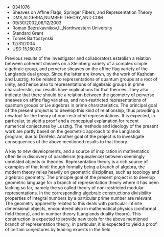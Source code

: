 
* 0341076
* Sheaves on Affine Flags, Springer Fibers, and Representation Theory
* DMS,ALGEBRA,NUMBER THEORY,AND COM
* 09/30/2002,08/12/2003
* Roman Bezrukavnikov,IL,Northwestern University
* Standard Grant
* Tomek Bartoszynski
* 12/31/2004
* USD 15,180.00

Previous results of the investigator and collaborators establish a relation
between coherent sheaves on a Steinberg variety of a complex simple algebraic
group, and perverse sheaves on the affine flag variety of the Langlands dual
group. Since the latter are known, by the work of Kazhdan and Lusztig, to be
related to representations of quantum groups at a root of unity, and hence also
to representations of algebraic groups in prime characteristic, our results have
implications for that theories. They also indicate that there should be a
relation between the geometry of perverse sheaves on affine flag varieties, and
non-restricted representations of quantum groups or Lie algebras in prime
characteristics. The principal goal of the present project is to develop this
kind of relationship, thus providing a new tool for the theory of non-restricted
representations. It is expected, in particular, to yield a proof and a
conceptual explanation for recent numerical conjectures by Lusztig. The methods
and ideology of the present work are partly based on the geometric approach to
the Langlands program, due to Drinfeld. Another goal of the project is to
investigate consequences of the above mentioned results to that theory.

A key to new developments, and a source of inspiration in mathematics often lie
in discovery of parallelism (equivalence) between seemingly unrelated objects or
theories. Representation theory is a rich source of examples of that kind:
though formally being a branch of algebra, the modern theory relies heavily on
geometric disciplines, such as topology and algebraic geometry. The principle
goal of the present project is to develop geometric language for a branch of
representation theory where it has been lacking so far, namely the so called
theory of non-restricted modular representations. In the corresponding algebraic
constructions divisibility properties of integral numbers by a particular prime
number are relevant. The geometry apparently related to this deals with
particular infinite dimensional objects, encountered also in mathematical
physics (conformal field theory), and in number theory (Langlands duality
theory). This construction is expected to provide new tools for the above
mentioned branch of representation theory; in particular, it is expected to
yield a proof of certain conjectures by leading experts in the field.
